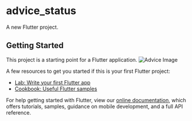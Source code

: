 # advice_status

A new Flutter project.

## Getting Started

This project is a starting point for a Flutter application.
![Advice Image](https://user-images.githubusercontent.com/53872301/167300032-8fcf8955-cabb-4891-9c8b-c58d8678d866.png)


A few resources to get you started if this is your first Flutter project:

- [Lab: Write your first Flutter app](https://flutter.dev/docs/get-started/codelab)
- [Cookbook: Useful Flutter samples](https://flutter.dev/docs/cookbook)

For help getting started with Flutter, view our
[online documentation](https://flutter.dev/docs), which offers tutorials,
samples, guidance on mobile development, and a full API reference.
